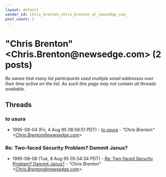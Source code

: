 ```yaml
---
layout: default
sender_id: chris_brenton_chris_brenton_at_newsedge_com_
post_count: 2
---
```


# "Chris Brenton" <Chris.Brenton<span>@</span>newsedge.com> (2 posts)

_Be aware that many list participants used multiple email addresses over their time active on the list. As such this page may not contain all threads available._

## Threads

### to usura
+ 1995-08-04 (Fri, 4 Aug 95 08:59:51 PDT) - [to usura](/archive/1995/08/14c8225bedbf0e286c54b0cfd85c409690baecb628314ba19561ba8cfca30b00) - _"Chris Brenton" \<Chris.Brenton@newsedge.com\>_

### Re: Two-faced Security Problem? Dammit Janus?
+ 1995-08-08 (Tue, 8 Aug 95 05:34:34 PDT) - [Re: Two-faced Security Problem? Dammit Janus?](/archive/1995/08/519c466392ca9ea2c9b74541d5361acb3699673eec88cdbd85c6a0be8d12c0f7) - _"Chris Brenton" \<Chris.Brenton@newsedge.com\>_


